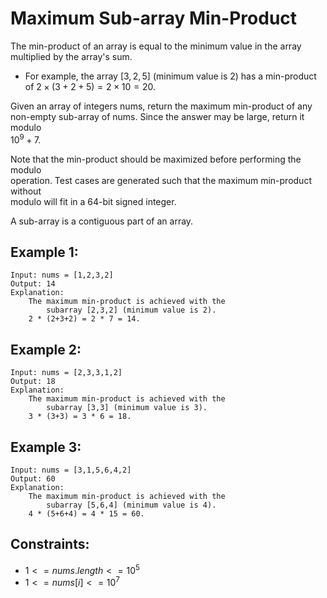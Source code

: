 # Maximum Sub-array Min-Product

The min-product of an array is equal to the minimum value in the array  
multiplied by the array's sum.

* For example, the array $[3,2,5]$ (minimum value is 2) has a min-product  
    of $2 \times (3+2+5) = 2 \times 10 = 20$.

Given an array of integers nums, return the maximum min-product of any  
non-empty sub-array of nums. Since the answer may be large, return it modulo  
$10^9 + 7$.

Note that the min-product should be maximized before performing the modulo  
operation. Test cases are generated such that the maximum min-product without  
modulo will fit in a 64-bit signed integer.

A sub-array is a contiguous part of an array.

 

## Example 1:

    Input: nums = [1,2,3,2]
    Output: 14
    Explanation: 
        The maximum min-product is achieved with the 
            subarray [2,3,2] (minimum value is 2).
        2 * (2+3+2) = 2 * 7 = 14.

## Example 2:

    Input: nums = [2,3,3,1,2]
    Output: 18
    Explanation: 
        The maximum min-product is achieved with the 
            subarray [3,3] (minimum value is 3).
        3 * (3+3) = 3 * 6 = 18.

## Example 3:

    Input: nums = [3,1,5,6,4,2]
    Output: 60
    Explanation: 
        The maximum min-product is achieved with the 
            subarray [5,6,4] (minimum value is 4).
        4 * (5+6+4) = 4 * 15 = 60.

 

## Constraints:

* $1 <= nums.length <= 10^5$
* $1 <= nums[i] <= 10^7$

